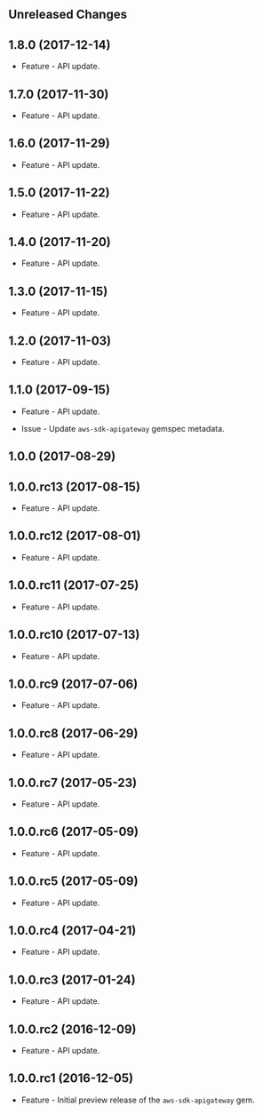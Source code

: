 Unreleased Changes
------------------

1.8.0 (2017-12-14)
------------------

* Feature - API update.

1.7.0 (2017-11-30)
------------------

* Feature - API update.

1.6.0 (2017-11-29)
------------------

* Feature - API update.

1.5.0 (2017-11-22)
------------------

* Feature - API update.

1.4.0 (2017-11-20)
------------------

* Feature - API update.

1.3.0 (2017-11-15)
------------------

* Feature - API update.

1.2.0 (2017-11-03)
------------------

* Feature - API update.

1.1.0 (2017-09-15)
------------------

* Feature - API update.

* Issue - Update `aws-sdk-apigateway` gemspec metadata.

1.0.0 (2017-08-29)
------------------

1.0.0.rc13 (2017-08-15)
------------------

* Feature - API update.

1.0.0.rc12 (2017-08-01)
------------------

* Feature - API update.

1.0.0.rc11 (2017-07-25)
------------------

* Feature - API update.

1.0.0.rc10 (2017-07-13)
------------------

* Feature - API update.

1.0.0.rc9 (2017-07-06)
------------------

* Feature - API update.

1.0.0.rc8 (2017-06-29)
------------------

* Feature - API update.

1.0.0.rc7 (2017-05-23)
------------------

* Feature - API update.

1.0.0.rc6 (2017-05-09)
------------------

* Feature - API update.

1.0.0.rc5 (2017-05-09)
------------------

* Feature - API update.

1.0.0.rc4 (2017-04-21)
------------------

* Feature - API update.

1.0.0.rc3 (2017-01-24)
------------------

* Feature - API update.

1.0.0.rc2 (2016-12-09)
------------------

* Feature - API update.

1.0.0.rc1 (2016-12-05)
------------------

* Feature - Initial preview release of the `aws-sdk-apigateway` gem.

